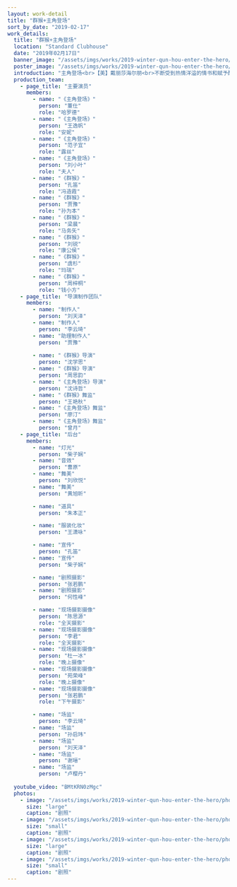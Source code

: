 ```yaml
---
layout: work-detail
title: "群猴+主角登场"
sort_by_date: "2019-02-17" 
work_details:
  title: "群猴+主角登场"
  location: "Standard Clubhouse"
  date: "2019年02月17日"
  banner_image: "/assets/imgs/works/2019-winter-qun-hou-enter-the-hero/banner.png"
  poster_image: "/assets/imgs/works/2019-winter-qun-hou-enter-the-hero/poster.png"
  introduction: "主角登场<br>【美】戴丽莎海尔朋<br>不断受到热情洋溢的情书和赋予醉人的鲜花的安妮，俨然像一个沉浸于爱情的幸福之中的恋人。而当男主人公哈罗德一上场，却带来了意想不到的消息。随之而来的是一个更大的疑问：哈罗德爱的究竟是谁？安妮爱的究竟是谁？当安妮的母亲和妹妹满怀期待地回家来了，却即将面对怎样的尴尬窘境？安妮将如何面对这一切，面对她自己呢？<br><br>群猴<br>【中】宋之的<br>《群猴》是一出讽刺喜剧，反映了上个世纪40年代中后期，国民党在国统区某大城市搞选国民代表的活动，为争当伪国大议员，各种势力的代表人物粉墨登场、争吵叫骂甚至动刀动枪。"
  production_team:
    - page_title: "主要演员"
      members:
        - name: "《主角登场》"
          person: "董仕"
          role: "哈罗德"
        - name: "《主角登场》"
          person: "王逸帆"
          role: "安妮"
        - name: "《主角登场》"
          person: "范子宜"
          role: "露丝"
        - name: "《主角登场》"
          person: "刘小叶"
          role: "夫人"
        - name: "《群猴》"
          person: "孔笛"
          role: "冯造霞"
        - name: "《群猴》"
          person: "贾豫"
          role: "孙为本"
        - name: "《群猴》"
          person: "梁晨"
          role: "马务矢"
        - name: "《群猴》"
          person: "刘锐"
          role: "康公侯"
        - name: "《群猴》"
          person: "虞杉"
          role: "玛瑞"
        - name: "《群猴》"
          person: "周梓桐"
          role: "钱小方"
    - page_title: "导演制作团队"
      members:
        - name: "制作人"
          person: "刘天泽"
        - name: "制作人"
          person: "李云琦"
        - name: "助理制作人"
          person: "贾豫"
          
        - name: "《群猴》导演"
          person: "沈学思"
        - name: "《群猴》导演"
          person: "周思韵"
        - name: "《主角登场》导演"
          person: "沈诗哲"
        - name: "《群猴》舞监"
          person: "王艳秋"
        - name: "《主角登场》舞监"
          person: "廖汀"
        - name: "《主角登场》舞监"
          person: "曾月"
    - page_title: "后台"
      members:
        - name: "灯光"
          person: "柴子娴"
        - name: "音效"
          person: "曹原"
        - name: "舞美"
          person: "刘欣悦"
        - name: "舞美"
          person: "黄旭昕"

        - name: "道具"
          person: "朱本正"

        - name: "服装化妆"
          person: "王潇咏"

        - name: "宣传"
          person: "孔笛"
        - name: "宣传"
          person: "柴子娴"

        - name: "剧照摄影"
          person: "张若鹏"
        - name: "剧照摄影"
          person: "何性峰"

        - name: "现场摄影摄像"
          person: "陈思源"
          role: "全天摄影"
        - name: "现场摄影摄像"
          person: "李君"
          role: "全天摄影"
        - name: "现场摄影摄像"
          person: "杜一冰"
          role: "晚上摄像"
        - name: "现场摄影摄像"
          person: "苑荣峰"
          role: "晚上摄像"
        - name: "现场摄影摄像"
          person: "张若鹏"
          role: "下午摄影"

        - name: "场监"
          person: "李云琦"
        - name: "场监"
          person: "孙启玮"
        - name: "场监"
          person: "刘天泽"
        - name: "场监"
          person: "谢瑨"
        - name: "场监"
          person: "卢樱丹"
        
  youtube_video: "BMtKRN0zMgc"
  photos:
    - image: "/assets/imgs/works/2019-winter-qun-hou-enter-the-hero/photo1.jpg"
      size: "large"
      caption: "剧照"
    - image: "/assets/imgs/works/2019-winter-qun-hou-enter-the-hero/photo2.jpg"
      size: "small"
      caption: "剧照"
    - image: "/assets/imgs/works/2019-winter-qun-hou-enter-the-hero/photo3.jpg"
      size: "large"
      caption: "剧照"
    - image: "/assets/imgs/works/2019-winter-qun-hou-enter-the-hero/photo4.jpg"
      size: "small"
      caption: "剧照"
---
```


